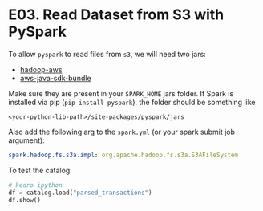 # E03. Read Dataset from S3 with PySpark

To allow `pyspark` to read files from `s3`,
we will need two jars:

- [hadoop-aws](https://mvnrepository.com/artifact/org.apache.hadoop/hadoop-aws)
- [aws-java-sdk-bundle](https://mvnrepository.com/artifact/com.amazonaws/aws-java-sdk-bundle)

Make sure they are present in your `SPARK_HOME` jars folder.
If Spark is installed via pip (`pip install pyspark`),
the folder should be something like

```
<your-python-lib-path>/site-packages/pyspark/jars
```

Also add the following arg to the `spark.yml` (or your spark submit job argument):

```yml
spark.hadoop.fs.s3a.impl: org.apache.hadoop.fs.s3a.S3AFileSystem
```

To test the catalog:

```python
# kedro ipython
df = catalog.load("parsed_transactions")
df.show()
```
